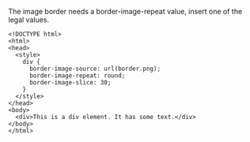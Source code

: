 The image border needs a border-image-repeat value, insert one of the legal values.

    <!DOCTYPE html>
    <html>
    <head>
      <style>
        div {
          border-image-source: url(border.png);
          border-image-repeat: round;
          border-image-slice: 30;
        }
      </style>
    </head>
    <body>
      <div>This is a div element. It has some text.</div>
    </body>
    </html>
